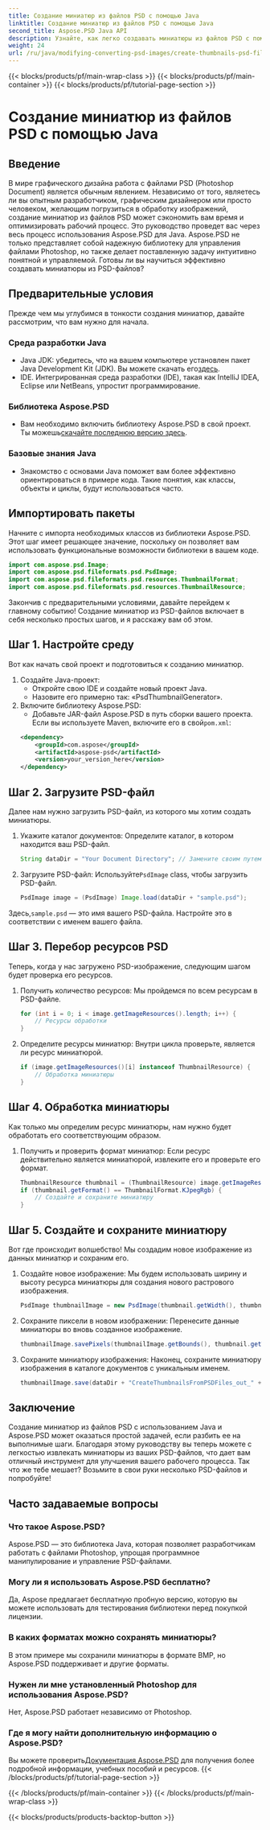 ```yaml
---
title: Создание миниатюр из файлов PSD с помощью Java
linktitle: Создание миниатюр из файлов PSD с помощью Java
second_title: Aspose.PSD Java API
description: Узнайте, как легко создавать миниатюры из файлов PSD с помощью Java и Aspose.PSD. Следуйте нашему пошаговому руководству для бесшовной обработки изображений.
weight: 24
url: /ru/java/modifying-converting-psd-images/create-thumbnails-psd-files/
---
```


{{< blocks/products/pf/main-wrap-class >}}
{{< blocks/products/pf/main-container >}}
{{< blocks/products/pf/tutorial-page-section >}}

# Создание миниатюр из файлов PSD с помощью Java

## Введение
В мире графического дизайна работа с файлами PSD (Photoshop Document) является обычным явлением. Независимо от того, являетесь ли вы опытным разработчиком, графическим дизайнером или просто человеком, желающим погрузиться в обработку изображений, создание миниатюр из файлов PSD может сэкономить вам время и оптимизировать рабочий процесс. Это руководство проведет вас через весь процесс использования Aspose.PSD для Java. Aspose.PSD не только представляет собой надежную библиотеку для управления файлами Photoshop, но также делает поставленную задачу интуитивно понятной и управляемой. Готовы ли вы научиться эффективно создавать миниатюры из PSD-файлов?
## Предварительные условия
Прежде чем мы углубимся в тонкости создания миниатюр, давайте рассмотрим, что вам нужно для начала.
### Среда разработки Java
-  Java JDK: убедитесь, что на вашем компьютере установлен пакет Java Development Kit (JDK). Вы можете скачать его[здесь](https://www.oracle.com/java/technologies/javase-jdk11-downloads.html).
- IDE. Интегрированная среда разработки (IDE), такая как IntelliJ IDEA, Eclipse или NetBeans, упростит программирование.
### Библиотека Aspose.PSD
- Вам необходимо включить библиотеку Aspose.PSD в свой проект. Ты можешь[скачайте последнюю версию здесь](https://releases.aspose.com/psd/java/).
### Базовые знания Java
- Знакомство с основами Java поможет вам более эффективно ориентироваться в примере кода. Такие понятия, как классы, объекты и циклы, будут использоваться часто.
## Импортировать пакеты
Начните с импорта необходимых классов из библиотеки Aspose.PSD. Этот шаг имеет решающее значение, поскольку он позволяет вам использовать функциональные возможности библиотеки в вашем коде.
```java
import com.aspose.psd.Image;
import com.aspose.psd.fileformats.psd.PsdImage;
import com.aspose.psd.fileformats.psd.resources.ThumbnailFormat;
import com.aspose.psd.fileformats.psd.resources.ThumbnailResource;
```
Закончив с предварительными условиями, давайте перейдем к главному событию! Создание миниатюр из PSD-файлов включает в себя несколько простых шагов, и я расскажу вам об этом.
## Шаг 1. Настройте среду
Вот как начать свой проект и подготовиться к созданию миниатюр.
1. Создайте Java-проект:
   - Откройте свою IDE и создайте новый проект Java.
   - Назовите его примерно так: «PsdThumbnailGenerator».
2. Включите библиотеку Aspose.PSD:
   -  Добавьте JAR-файл Aspose.PSD в путь сборки вашего проекта. Если вы используете Maven, включите его в свой`pom.xml`:
     ```xml
     <dependency>
         <groupId>com.aspose</groupId>
         <artifactId>aspose-psd</artifactId>
         <version>your_version_here</version>
     </dependency>
     ```
## Шаг 2. Загрузите PSD-файл
Далее нам нужно загрузить PSD-файл, из которого мы хотим создать миниатюры. 
1. Укажите каталог документов:
   Определите каталог, в котором находится ваш PSD-файл.
   ```java
   String dataDir = "Your Document Directory"; // Замените своим путем
   ```
2. Загрузите PSD-файл:
    Используйте`PsdImage` class, чтобы загрузить PSD-файл.
   ```java
   PsdImage image = (PsdImage) Image.load(dataDir + "sample.psd");
   ```
 Здесь,`sample.psd` — это имя вашего PSD-файла. Настройте это в соответствии с именем вашего файла.
## Шаг 3. Перебор ресурсов PSD
Теперь, когда у нас загружено PSD-изображение, следующим шагом будет проверка его ресурсов.
1. Получить количество ресурсов:
   Мы пройдемся по всем ресурсам в PSD-файле.
   ```java
   for (int i = 0; i < image.getImageResources().length; i++) {
       // Ресурсы обработки
   }
   ```
   
2. Определите ресурсы миниатюр:
   Внутри цикла проверьте, является ли ресурс миниатюрой.
   ```java
   if (image.getImageResources()[i] instanceof ThumbnailResource) {
       // Обработка миниатюры
   }
   ```
## Шаг 4. Обработка миниатюры
Как только мы определим ресурс миниатюры, нам нужно будет обработать его соответствующим образом.
1. Получить и проверить формат миниатюр:
   Если ресурс действительно является миниатюрой, извлеките его и проверьте его формат.
   ```java
   ThumbnailResource thumbnail = (ThumbnailResource) image.getImageResources()[i];
   if (thumbnail.getFormat() == ThumbnailFormat.KJpegRgb) {
       // Создайте и сохраните миниатюру
   }
   ```
## Шаг 5. Создайте и сохраните миниатюру
Вот где происходит волшебство! Мы создадим новое изображение из данных миниатюр и сохраним его.
1. Создайте новое изображение:
   Мы будем использовать ширину и высоту ресурса миниатюры для создания нового растрового изображения.
   ```java
   PsdImage thumbnailImage = new PsdImage(thumbnail.getWidth(), thumbnail.getHeight());
   ```
2. Сохраните пиксели в новом изображении:
   Перенесите данные миниатюры во вновь созданное изображение.
   ```java
   thumbnailImage.savePixels(thumbnailImage.getBounds(), thumbnail.getThumbnailData());
   ```
3. Сохраните миниатюру изображения:
   Наконец, сохраните миниатюру изображения в каталоге документов с уникальным именем.
   ```java
   thumbnailImage.save(dataDir + "CreateThumbnailsFromPSDFiles_out_" + i + ".bmp");
   ```

## Заключение
Создание миниатюр из файлов PSD с использованием Java и Aspose.PSD может оказаться простой задачей, если разбить ее на выполнимые шаги. Благодаря этому руководству вы теперь можете с легкостью извлекать миниатюры из ваших PSD-файлов, что дает вам отличный инструмент для улучшения вашего рабочего процесса. Так что же тебе мешает? Возьмите в свои руки несколько PSD-файлов и попробуйте!
## Часто задаваемые вопросы
### Что такое Aspose.PSD?
Aspose.PSD — это библиотека Java, которая позволяет разработчикам работать с файлами Photoshop, упрощая программное манипулирование и управление PSD-файлами.
### Могу ли я использовать Aspose.PSD бесплатно?
Да, Aspose предлагает бесплатную пробную версию, которую вы можете использовать для тестирования библиотеки перед покупкой лицензии.
### В каких форматах можно сохранять миниатюры?
В этом примере мы сохранили миниатюры в формате BMP, но Aspose.PSD поддерживает и другие форматы.
### Нужен ли мне установленный Photoshop для использования Aspose.PSD?
Нет, Aspose.PSD работает независимо от Photoshop.
### Где я могу найти дополнительную информацию о Aspose.PSD?
 Вы можете проверить[Документация Aspose.PSD](https://reference.aspose.com/psd/java/) для получения более подробной информации, учебных пособий и ресурсов.
{{< /blocks/products/pf/tutorial-page-section >}}

{{< /blocks/products/pf/main-container >}}
{{< /blocks/products/pf/main-wrap-class >}}

{{< blocks/products/products-backtop-button >}}
